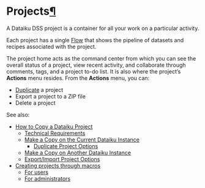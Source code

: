 Projects[¶](#projects "Permalink to this heading")
==================================================


A Dataiku DSS project is a container for all your work on a particular activity.


Each project has a single [Flow](../../flow/index.html) that shows the pipeline of datasets and recipes associated with the project.


The project home acts as the command center from which you can see the overall status of a project,
view recent activity, and collaborate through comments, tags, and a project to\-do list.
It is also where the project’s **Actions** menu resides. From the **Actions** menu, you can:


* [Duplicate](duplicate.html) a project
* Export a project to a ZIP file
* Delete a project


See also:



* [How to Copy a Dataiku Project](duplicate.html)
	+ [Technical Requirements](duplicate.html#technical-requirements)
	+ [Make a Copy on the Current Dataiku Instance](duplicate.html#make-a-copy-on-the-current-dataiku-instance)
		- [Duplicate Project Options](duplicate.html#duplicate-project-options)
	+ [Make a Copy on Another Dataiku Instance](duplicate.html#make-a-copy-on-another-dataiku-instance)
	+ [Export/Import Project Options](duplicate.html#export-import-project-options)
* [Creating projects through macros](creating-through-macros.html)
	+ [For users](creating-through-macros.html#for-users)
	+ [For administrators](creating-through-macros.html#for-administrators)